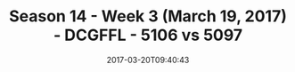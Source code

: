 ---
title: Season 14 - Week 3 (March 19, 2017) - DCGFFL - 5106 vs 5097
teams_score:
- team: 5106
  score: 24
- team: 5097
  score: 39
mvp: DMitch, Pham
game-ball: Pham, Tackney
season: 14
week: 3
date: '2017-03-20T09:40:43'
pageid: season-14-week-3-march-19-2017-5106-vs-5097
---